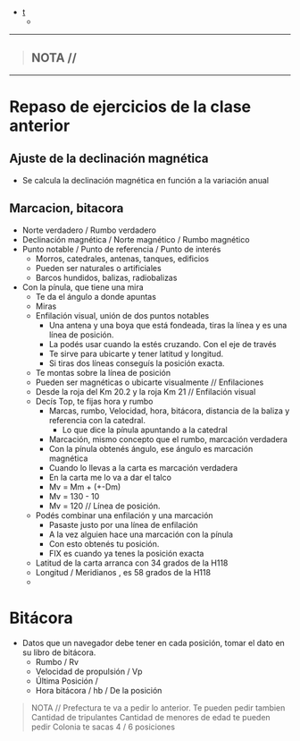- [t](#t)
  - [](#)


-----------------
> NOTA //  
> - 
--------------------
# Repaso de ejercicios de la clase anterior

## Ajuste de la declinación magnética

 -  Se calcula la declinación magnética en función a la variación anual

## Marcacion, bitacora

- Norte verdadero / Rumbo verdadero 
- Declinación magnética / Norte magnético / Rumbo magnético
- Punto notable / Punto de referencia / Punto de interés
  - Morros, catedrales, antenas, tanques, edificios
  - Pueden ser naturales o artificiales
  - Barcos hundidos, balizas, radiobalizas
- Con la pínula, que tiene una mira 
  - Te da el ángulo a donde apuntas
  - Miras 
  - Enfilación visual, unión de dos puntos notables
    - Una antena y una boya que está fondeada, tiras la línea y es una línea de posición.
    - La podés usar cuando la estés cruzando. Con el eje de través
    - Te sirve para ubicarte y tener latitud y longitud.
    - Si tiras dos líneas conseguís la posición exacta.
  - Te montas sobre la línea de posición 
  - Pueden ser magnéticas o ubicarte visualmente // Enfilaciones
  - Desde la roja del Km 20.2 y la roja Km 21 // Enfilación visual
  - Decís Top, te fijas hora y rumbo
    - Marcas, rumbo, Velocidad, hora, bitácora, distancia de la baliza y referencia con la catedral.
      - Lo que dice la pínula apuntando a la catedral
    - Marcación, mismo concepto que el rumbo, marcación verdadera
    - Con la pínula obtenés ángulo, ese ángulo es marcación magnética
    - Cuando lo llevas a la carta es marcación verdadera
    - En la carta me lo va a dar el talco
    - Mv = Mm + (+-Dm)
    - Mv = 130 - 10
    - Mv = 120 // Línea de posición.
  - Podés combinar una enfilación y una marcación
    - Pasaste justo por una línea de enfilación
    - A la vez alguien hace una marcación con la pínula
    - Con esto obtenés tu posición.
    - FIX es cuando ya tenes la posición exacta
  - Latitud de la carta arranca con 34 grados de la H118
  - Longitud / Meridianos , es 58 grados de la H118
  - 
# Bitácora
- Datos que un navegador debe tener en cada posición, tomar el dato en su libro de bitácora.
  - Rumbo  / Rv
  - Velocidad de propulsión / Vp
  - Última Posición / 
  - Hora bitácora / hb / De la posición

> NOTA // Prefectura te va a pedir lo anterior.
> Te pueden pedir tambien
>   Cantidad de tripulantes
>   Cantidad de menores de edad te pueden pedir
> Colonia te sacas 4 / 6 posiciones
>
> 
